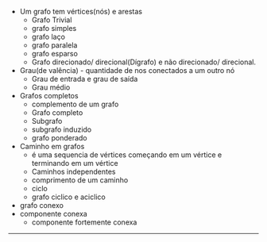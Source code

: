 - Um grafo tem vértices(nós) e arestas
    - Grafo Trivial
    - grafo simples
    - grafo laço
    - grafo paralela
    - grafo esparso
    - Grafo direcionado/ direcional(Dígrafo) e não direcionado/ direcional.
- Grau(de valência) - quantidade de nos conectados a um outro nó
    - Grau de entrada e grau de saída
    - Grau médio
- Grafos completos
    - complemento de um grafo
    - Grafo completo
    - Subgrafo
    - subgrafo induzido
    - grafo ponderado
- Caminho em grafos
    - é uma sequencia de vértices começando em um vértice e terminando em um vértice
    - Caminhos independentes
    - comprimento de um caminho
    - ciclo
    - grafo ciclico e aciclico
- grafo conexo
- componente conexa
    - componente fortemente conexa

---

